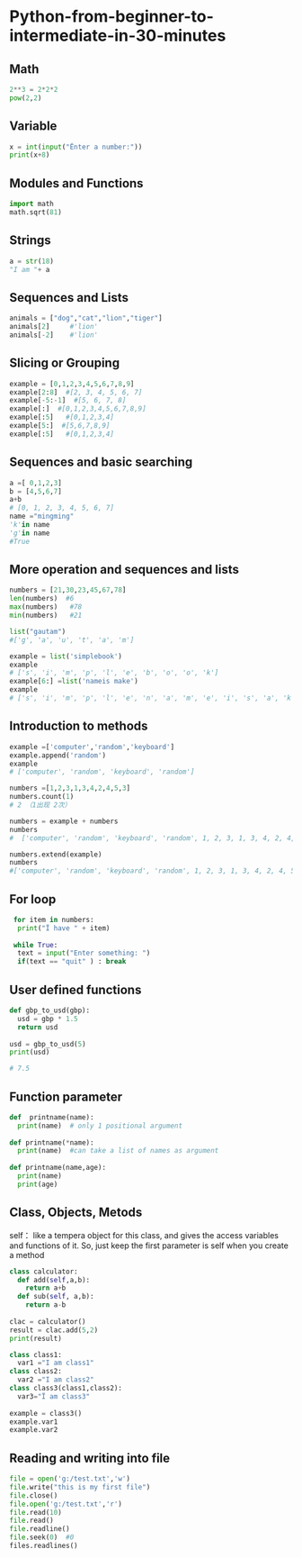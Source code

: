 # Python-from-beginner-to-intermediate-in-30-minutes

## Math
```py
2**3 = 2*2*2
pow(2,2)
```

## Variable
```py
x = int(input("Ënter a number:"))
print(x+8)
```

## Modules and Functions
```py
import math
math.sqrt(81)
```

## Strings
```py
a = str(18)
"I am "+ a
```

## Sequences and Lists
```py
animals = ["dog","cat","lion","tiger"]
animals[2]     #'lion'
animals[-2]    #'lion'
```

## Slicing or Grouping
```py
example = [0,1,2,3,4,5,6,7,8,9]
example[2:8]  #[2, 3, 4, 5, 6, 7]
example[-5:-1]  #[5, 6, 7, 8]
example[:]  #[0,1,2,3,4,5,6,7,8,9]
example[:5]   #[0,1,2,3,4]
example[5:]  #[5,6,7,8,9]
example[:5]   #[0,1,2,3,4]
```

## Sequences and basic searching

```py
a =[ 0,1,2,3]
b = [4,5,6,7]
a+b
# [0, 1, 2, 3, 4, 5, 6, 7]
name ="mingming"
'k'in name
'g'in name
#True
```

## More operation and sequences and lists
```py
numbers = [21,30,23,45,67,78]
len(numbers)  #6
max(numbers)   #78
min(numbers)   #21

list("gautam")
#['g', 'a', 'u', 't', 'a', 'm']

example = list('simplebook')
example
# ['s', 'i', 'm', 'p', 'l', 'e', 'b', 'o', 'o', 'k']
example[6:] =list('nameis make')
example
# ['s', 'i', 'm', 'p', 'l', 'e', 'n', 'a', 'm', 'e', 'i', 's', 'a', 'k', 'e']
```

## Introduction to methods
```py
example =['computer','random','keyboard']
example.append('random')
example
# ['computer', 'random', 'keyboard', 'random']

numbers =[1,2,3,1,3,4,2,4,5,3]
numbers.count(1)
# 2 （1出现 2次）

numbers = example + numbers
numbers
#  ['computer', 'random', 'keyboard', 'random', 1, 2, 3, 1, 3, 4, 2, 4, 5, 3]

numbers.extend(example)
numbers
#['computer', 'random', 'keyboard', 'random', 1, 2, 3, 1, 3, 4, 2, 4, 5, 3, 'computer','random', 'keyboard', 'random']
 ```
 
 ## For loop
```py
 for item in numbers:
  print("Ï have " + item)
  
 while True:
  text = input("Enter something: ")
  if(text == "quit" ) : break
```

## User defined functions
```py
def gbp_to_usd(gbp):
  usd = gbp * 1.5
  return usd
  
usd = gbp_to_usd(5)
print(usd)

# 7.5
```

## Function parameter
```py
def  printname(name):
  print(name)  # only 1 positional argument
  
def printname(*name):
  print(name)  #can take a list of names as argument
  
def printname(name,age):
  print(name)
  print(age)
```

## Class, Objects, Metods

self： like a tempera object for this class, and gives the access variables and functions of it. So, just keep the first parameter is self when you create a method
```py
class calculator:
  def add(self,a,b):
    return a+b
  def sub(self, a,b):
    return a-b
    
clac = calculator()
result = clac.add(5,2)
print(result)
```
```py
class class1:
  var1 ="I am class1"
class class2:
  var2 ="I am class2"
class class3(class1,class2):
  var3="Ï am class3"
  
example = class3()
example.var1
example.var2
```

## Reading and writing into file
```py
file = open('g:/test.txt','w')
file.write("this is my first file")
file.close()
file.open('g:/test.txt','r')
file.read(10)
file.read()
file.readline()
file.seek(0)  #0
files.readlines()
```

